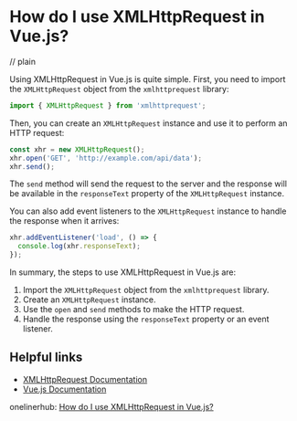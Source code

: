 # How do I use XMLHttpRequest in Vue.js?
// plain

Using XMLHttpRequest in Vue.js is quite simple. First, you need to import the `XMLHttpRequest` object from the `xmlhttprequest` library:
```js
import { XMLHttpRequest } from 'xmlhttprequest';
```
Then, you can create an `XMLHttpRequest` instance and use it to perform an HTTP request:
```js
const xhr = new XMLHttpRequest();
xhr.open('GET', 'http://example.com/api/data');
xhr.send();
```
The `send` method will send the request to the server and the response will be available in the `responseText` property of the `XMLHttpRequest` instance.

You can also add event listeners to the `XMLHttpRequest` instance to handle the response when it arrives:
```js
xhr.addEventListener('load', () => {
  console.log(xhr.responseText);
});
```

In summary, the steps to use XMLHttpRequest in Vue.js are:

1. Import the `XMLHttpRequest` object from the `xmlhttprequest` library.
2. Create an `XMLHttpRequest` instance.
3. Use the `open` and `send` methods to make the HTTP request.
4. Handle the response using the `responseText` property or an event listener.

## Helpful links
- [XMLHttpRequest Documentation](https://developer.mozilla.org/en-US/docs/Web/API/XMLHttpRequest)
- [Vue.js Documentation](https://vuejs.org/v2/guide/)

onelinerhub: [How do I use XMLHttpRequest in Vue.js?](https://onelinerhub.com/vue.js/how-do-i-use-xmlhttprequest-in-vue-js)